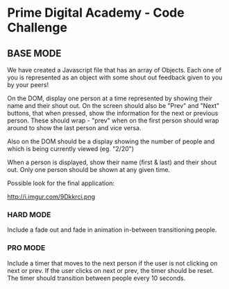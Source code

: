# Prime Digital Academy - Code Challenge

## BASE MODE

We have created a Javascript file that has an array of Objects. Each one of you is represented as an object with some shout out feedback given to you by your peers! 

On the DOM, display one person at a time represented by showing their name and their shout out. On the screen should also be "Prev" and "Next" buttons, that when pressed, show the information for the next or previous person. These should wrap - "prev" when on the first person should wrap around to show the last person and vice versa. 

Also on the DOM should be a display showing the number of people and which is being currently viewed (eg. "2/20")

When a person is displayed, show their name (first & last) and their shout out. Only one person should be shown at any given time. 

Possible look for the final application:

http://i.imgur.com/9Dkkrci.png

### HARD MODE
Include a fade out and fade in animation in-between transitioning people.

### PRO MODE
Include a timer that moves to the next person if the user is not clicking on next or prev. If the user clicks on next or prev, the timer should be reset. The timer should transition between people every 10 seconds. 
